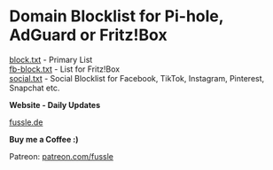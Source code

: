 # Domain Blocklist for Pi-hole, AdGuard or Fritz!Box

<a href="https://raw.githubusercontent.com/miriquidi/dns-block-lists/main/block.txt" target="_blank" title="block.txt" alt="block.txt">block.txt</a> - Primary List</br>
<a href="https://raw.githubusercontent.com/miriquidi/dns-block-lists/main/fb-block.txt" target="_blank" title="fb-block.txt" alt="fb-block.txt">fb-block.txt</a> - List for Fritz!Box</br>
<a href="https://raw.githubusercontent.com/miriquidi/dns-block-lists/main/social.txt" target="_blank" title="social.txt" alt="social.txt">social.txt</a> - Social Blocklist for Facebook, TikTok, Instagram, Pinterest, Snapchat etc.</br>

<strong>Website - Daily Updates</strong>

<a href="https://fussle.de" target="_blank" title="fussle.de" alt="fussle.de">fussle.de</a>

<strong>Buy me a Coffee :)</strong>

Patreon: <a href="https://www.patreon.com/fussle" target="_blank" title="patreon.com/fussle" alt="patreon.com/fussle">patreon.com/fussle</a>
